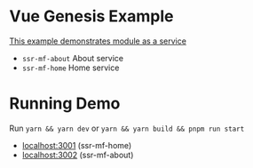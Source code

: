 # Vue Genesis Example

[This example demonstrates module as a service](https://github.com/fmfe/genesis/blob/master/docs/zh-CN/why.md#%E4%BB%80%E4%B9%88%E6%98%AF%E6%A8%A1%E5%9D%97%E5%8D%B3%E6%9C%8D%E5%8A%A1)

- `ssr-mf-about` About service
- `ssr-mf-home` Home service

# Running Demo

Run `yarn && yarn dev` or `yarn && yarn build && pnpm run start`

- [localhost:3001](http://localhost:3001) (ssr-mf-home)
- [localhost:3002](http://localhost:3002/about) (ssr-mf-about)
